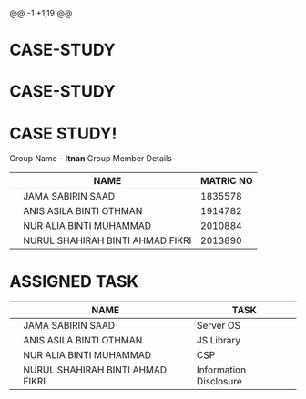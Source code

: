 @@ -1 +1,19 @@
# CASE-STUDY
# CASE-STUDY
# CASE STUDY!
Group Name - **Itnan**
Group Member Details

|                |NAME                          |MATRIC NO                      |
|----------------|-------------------------------|-----------------------------|
| |JAMA SABIRIN SAAD         |1835578          |
|        |ANIS ASILA BINTI OTHMAN          |    1914782         |
|   |NUR ALIA BINTI MUHAMMAD   |2010884 |
|       |NURUL SHAHIRAH BINTI AHMAD FIKRI|2013890  |

# ASSIGNED TASK
|                |NAME                          |TASK                    |
|----------------|-------------------------------|-----------------------------|
| |JAMA SABIRIN SAAD         |Server OS         |
|        |ANIS ASILA BINTI OTHMAN          |    JS Library        |
|   |NUR ALIA BINTI MUHAMMAD   |CSP |
|       |NURUL SHAHIRAH BINTI AHMAD FIKRI|Information Disclosure  |
